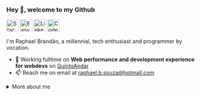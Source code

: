 ### Hey 👋, welcome to my Github

<p>
  <a href="https://pt.stackoverflow.com/users/63731/raphaelbs"><img alt="Stack overflow" src="https://image.flaticon.com/icons/png/32/2111/2111628.png" height="32" /></a>
  <a href="https://easyeda.com/0ralpha0"><img alt="Easy EDA" src="https://dl1.cbsistatic.com/i/2018/11/27/9e608a98-df3f-4569-9e7e-68046e695043/772cb94a456105d881b79434e7e3ceb3/imgingest-95134993983500763.png" height="32" /></a>
  <a href="https://www.linkedin.com/in/raphaelbs/"><img alt="Linkedin" src="https://www.iconarchive.com/download/i82926/limav/flat-gradient-social/Linkedin.ico" height="32" /></a>
  <a href="https://codesandbox.io/u/raphaelbs"><img alt="Codesandbox" src="https://user-images.githubusercontent.com/30775271/101762656-fce54780-3add-11eb-9338-c5965a87a199.png" height="32" /></a>
</p>

I'm Raphael Brandão, a millennial, tech enthusiast and programmer by vocation.

- 🔭 Working fulltime on **Web performance and development experience for webdevs** on [QuintoAndar](https://carreiras.quintoandar.com.br/)
- 📫 Reach me on email at [raphael.b.souza@hotmail.com](mailto:raphael.b.souza@hotmail.com)

<details>
  <summary>More about me</summary>

  <ul>
  <li>I love messing around with hardware</li>
  <li>I do own a 3D printer (that I built and rebuild several times by now)
  </li>
  <li>I also have made a toy CNC
  </li>
</ul>

<h4>My Github stats</h4>

![Github stats](https://github-readme-stats.vercel.app/api?username=raphaelbs&show_icons=true)

</details>

